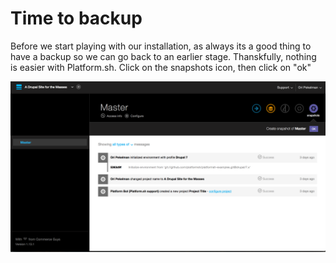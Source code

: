 # Time to backup

Before we start playing with our installation, as always its a good thing to have a backup so 
we can go back to an earlier stage.
Thanskfully, nothing is easier with Platform.sh. Click on the snapshots icon, then click on "ok"

![Setting Up Your Project Snapshot](/images/11-setting-up-your-project-snapshot.png)
